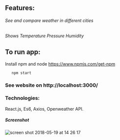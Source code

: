 ## Features:

###### See and compare weather in different cities
###### Shows Temperature	Pressure	Humidity

## To run app:
Install npm and node
https://www.npmjs.com/get-npm

```npm install
   npm start
```
### See website on http://localhost:3000/

### Technologies:
React.js, Es6, Axios, Openweather API.

##### Screenshot

![screen shot 2018-05-19 at 14 26 17](https://user-images.githubusercontent.com/39372609/40268589-c9f964f4-5b70-11e8-880d-6740f2c5215e.png)
